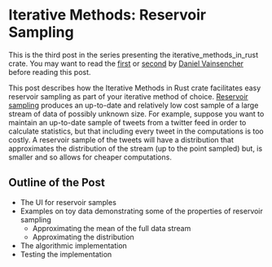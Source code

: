 # Iterative Methods: Reservoir Sampling

This is the third post in the series presenting the iterative_methods_in_rust crate. You may want to read the [first](http://daniel-vainsencher.github.io/book/iterative_methods_part_1.html) or [second](http://daniel-vainsencher.github.io/book/iterative_methods_part_2.html) by [Daniel Vainsencher](https://github.com/daniel-vainsencher) before reading this post.

This post describes how the Iterative Methods in Rust crate facilitates easy reservoir sampling as part of your iterative method of choice. [Reservoir sampling](https://en.wikipedia.org/wiki/Reservoir_sampling) produces an up-to-date and relatively low cost sample of a large stream of data of possibly unknown size. For example, suppose you want to maintain an up-to-date sample of tweets from a twitter feed in order to calculate statistics, but that including every tweet in the computations is too costly. A reservoir sample of the tweets will have a distribution that approximates the distribution of the stream (up to the point sampled) but, is smaller and so allows for cheaper computations.

## Outline of the Post
- The UI for reservoir samples
- Examples on toy data demonstrating some of the properties of reservoir sampling
	- Approximating the mean of the full data stream
	- Approximating the distribution
- The algorithmic implementation
- Testing the implementation 

<!-- 

Here is some code I typed into the md file:
```rust, ignore
let iter = reservoir_iterator(iter);
let iter = enumerate(iter);
```

Here is some code referenced from a file:
```rust, ignore
{{#include res_sampling_example.rs:28:30}}
```

New content appears when pushed to origin?

With mathjax we can format inline equations \\( p = \frac{log m}{log n}\\) and block equations  \\[ p = \frac{log m}{log n}\\] -->
